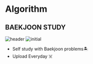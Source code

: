 
# Algorithm
## BAEKJOON STUDY
![header](https://capsule-render.vercel.app/api?type=wave&color=FFB6C1&height=300&section=header&text=Hyeji's%20Algorithm%20Study%20💞&fontSize=60&fontColor=FFFFFF)
![initial](https://i.pinimg.com/474x/7f/f8/39/7ff839e423dd5960a135303ed20874d6.jpg)

- Self study with Baekjoon problems🏝 
- Upload Everyday ☠️


